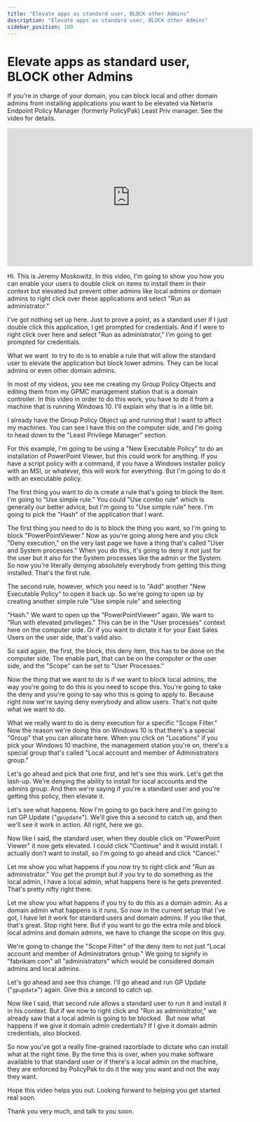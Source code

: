 ```yaml
---
title: "Elevate apps as standard user, BLOCK other Admins"
description: "Elevate apps as standard user, BLOCK other Admins"
sidebar_position: 100
---
```

# Elevate apps as standard user, BLOCK other Admins

If you're in charge of your domain, you can block local and other domain admins from installing
applications you want to be elevated via Netwrix Endpoint Policy Manager (formerly PolicyPak) Least
Priv manager. See the video for details.

<iframe width="560" height="315" src="https://www.youtube.com/embed/ZnjRd9NjMws?si=vnm3ofa1VwsPdCsh" title="YouTube video player" frameborder="0" allow="accelerometer; autoplay; clipboard-write; encrypted-media; gyroscope; picture-in-picture; web-share" referrerpolicy="strict-origin-when-cross-origin" allowfullscreen></iframe>

Hi. This is Jeremy Moskowitz. In this video, I'm going to show you how you can enable your users to
double click on items to install them in their context but elevated but prevent other admins like
local admins or domain admins to right click over these applications and select "Run as
administrator."

I've got nothing set up here. Just to prove a point, as a standard user if I just double click this
application, I get prompted for credentials. And if I were to right click over here and select "Run
as administrator," I'm going to get prompted for credentials.

What we want  to try to do is to enable a rule that will allow the standard user to elevate the
application but block lower admins. They can be local admins or even other domain admins.

In most of my videos, you see me creating my Group Policy Objects and editing them from my GPMC
management station that is a domain controller. In this video in order to do this work, you have to
do it from a machine that is running Windows 10. I'll explain why that is in a little bit.

I already have the Group Policy Object up and running that I want to affect my machines. You can see
I have this on the computer side, and I'm going to head down to the "Least Privilege Manager"
section.

For this example, I'm going to be using a "New Executable Policy" to do an installation of
PowerPoint Viewer, but this could work for anything. If you have a script policy with a command, if
you have a Windows installer policy with an MSI, or whatever, this will work for everything. But I'm
going to do it with an executable policy.

The first thing you want to do is create a rule that's going to block the item. I'm going to "Use
simple rule." You could "Use combo rule" which is generally our better advice, but I'm going to "Use
simple rule" here. I'm going to pick the "Hash" of the application that I want.

The first thing you need to do is to block the thing you want, so I'm going to block
"PowerPointViewer." Now as you're going along here and you click "Deny execution," on the very last
page we have a thing that's called "User and System processes." When you do this, it's going to deny
it not just for the user but it also for the System processes like the admin or the System. So now
you're literally denying absolutely everybody from getting this thing installed. That's the first
rule.

The second rule, however, which you need is to "Add" another "New Executable Policy" to open it back
up. So we're going to open up by creating another simple rule "Use simple rule" and selecting

"Hash." We want to open up the "PowerPointViewer" again. We want to "Run with elevated privileges."
This can be in the "User processes" context here on the computer side. Or if you want to dictate it
for your East Sales Users on the user side, that's valid also.

So said again, the first, the block, this deny item, this has to be done on the computer side. The
enable part, that can be on the computer or the user side, and the "Scope" can be set to "User
Processes."

Now the thing that we want to do is if we want to block local admins, the way you're going to do
this is you need to scope this. You're going to take the deny and you're going to say who this is
going to apply to. Because right now we're saying deny everybody and allow users. That's not quite
what we want to do.

What we really want to do is deny execution for a specific "Scope Filter." Now the reason we're
doing this on Windows 10 is that there's a special "Group" that you can allocate here. When you
click on "Locations" if you pick your Windows 10 machine, the management station you're on, there's
a special group that's called "Local account and member of Administrators group."

Let's go ahead and pick that one first, and let's see this work. Let's get the lash-up. We're
denying the ability to install for local accounts and the admins group. And then we're saying if
you're a standard user and you're getting this policy, then elevate it.

Let's see what happens. Now I'm going to go back here and I'm going to run GP Update ("`gpupdate`").
We'll give this a second to catch up, and then we'll see it work in action. All right, here we go.

Now like I said, the standard user, when they double click on "PowerPoint Viewer" it now gets
elevated. I could click "Continue" and it would install. I actually don't want to install, so I'm
going to go ahead and click "Cancel."

Let me show you what happens if you now try to right click and "Run as administrator." You get the
prompt but if you try to do something as the local admin, I have a local admin, what happens here is
he gets prevented. That's pretty nifty right there.

Let me show you what happens if you try to do this as a domain admin. As a domain admin what happens
is it runs. So now in the current setup that I've got, I have let it work for standard users and
domain admins. If you like that, that's great. Stop right here. But if you want to go the extra mile
and block local admins and domain admins, we have to change the scope on this guy.

We're going to change the "Scope Filter" of the deny item to not just "Local account and member of
Administrators group." We going to signify in "fabrikam.com" all "administrators" which would be
considered domain admins and local admins.

Let's go ahead and see this change. I'll go ahead and run GP Update ("`gpupdate`") again. Give this
a second to catch up.

Now like I said, that second rule allows a standard user to run it and install it in his context.
But if we now to right click and "Run as administrator," we already saw that a local admin is going
to be blocked.  But now what happens if we give it domain admin credentials? If I give it domain
admin credentials, also blocked.

So now you've got a really fine-grained razorblade to dictate who can install what at the right
time. By the time this is over, when you make software available to that standard user or if there's
a local admin on the machine, they are enforced by PolicyPak to do it the way you want and not the
way they want.

Hope this video helps you out. Looking forward to helping you get started real soon.

Thank you very much, and talk to you soon.

